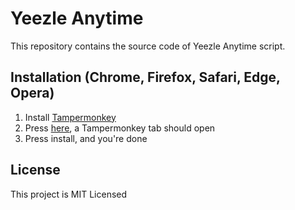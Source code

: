 # Yeezle Anytime

This repository contains the source code of Yeezle Anytime script.

## Installation (Chrome, Firefox, Safari, Edge, Opera)

1. Install [Tampermonkey](https://www.tampermonkey.net/)
2. Press [here](https://github.com/Thivieira/yeezle-anytime/raw/main/anytime.js), a Tampermonkey tab should open
3. Press install, and you're done

## License

This project is MIT Licensed